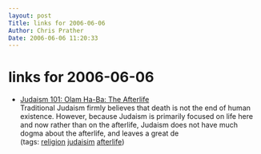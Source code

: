 ```yaml
---
layout: post
Title: links for 2006-06-06  
Author: Chris Prather
Date: 2006-06-06 11:20:33
---
```


# links for 2006-06-06
<ul class="delicious">
	<li>
		<div class="delicious-link"><a href="http://www.jewfaq.org/olamhaba.htm">Judaism 101: Olam Ha-Ba: The Afterlife</a></div>
		<div class="delicious-extended">Traditional Judaism firmly believes that death  is not the end of human existence. However, because Judaism is primarily focused on life here and now rather than on the afterlife, Judaism does not have much dogma about the afterlife, and leaves a great de</div>
		<div class="delicious-tags">(tags: <a href="http://del.icio.us/perigrin/religion">religion</a> <a href="http://del.icio.us/perigrin/judaisim">judaisim</a> <a href="http://del.icio.us/perigrin/afterlife">afterlife</a>)</div>
	</li>
</ul>

